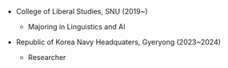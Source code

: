 * College of Liberal Studies, SNU (2019~)
  * Majoring in Linguistics and AI

* Republic of Korea Navy Headquaters, Gyeryong (2023~2024)
  * Researcher



<!--
**onetwothr1/onetwothr1** is a ✨ _special_ ✨ repository because its `README.md` (this file) appears on your GitHub profile.

Here are some ideas to get you started:

- 🔭 I’m currently working on ...
- 🌱 I’m currently learning ...
- 👯 I’m looking to collaborate on ...
- 🤔 I’m looking for help with ...
- 💬 Ask me about ...
- 📫 How to reach me: ...
- 😄 Pronouns: ...
- ⚡ Fun fact: ...
-->
